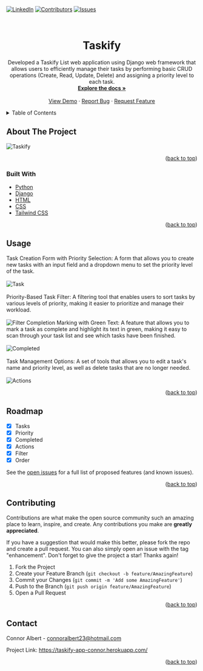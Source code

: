 <div id="top"></div>

[![LinkedIn][linkedin-shield]][linkedin-url]
[![Contributors][contributors-shield]][contributors-url]
[![Issues][issues-shield]][issues-url]




<!-- PROJECT LOGO -->
<br />
<div align="center">
  <a href="https://github.com/ConnorAlbert/Taskify">
   
  </a>

<h1 align="center">Taskify</h1>

  <p align="center">
    Developed a Taskify List web application using Django web framework that allows users to
    efficiently manage their tasks by performing basic CRUD operations (Create, Read, Update,
    Delete) and assigning a priority level to each task.
    <br />
    <a href="https://github.com/ConnorAlbert/Taskify"><strong>Explore the docs »</strong></a>
    <br />
    <br />
    <a href="https://taskify-app-connor.herokuapp.com/">View Demo</a>
    ·
    <a href="https://github.com/ConnorAlbert/Taskify/issues">Report Bug</a>
    ·
    <a href="https://github.com/ConnorAlbert/Taskify/issues">Request Feature</a>
  </p>
</div>



<!-- TABLE OF CONTENTS -->
<details>
  <summary>Table of Contents</summary>
  <ol>
    <li>
      <a href="#about-the-project">About The Project</a>
      <ul>
        <li><a href="#built-with">Built With</a></li>
      </ul>
    </li>
    <li><a href="#usage">Usage</a></li>
    <li><a href="#roadmap">Roadmap</a></li>
    <li><a href="#contributing">Contributing</a></li>
    <li><a href="#contact">Contact</a></li>
  </ol>
</details>



<!-- ABOUT THE PROJECT -->
## About The Project

![Taskify](https://user-images.githubusercontent.com/92011318/220824767-2417bddc-f100-4e10-b27d-f054c17e58ac.png)

<p align="right">(<a href="#top">back to top</a>)</p>



### Built With
* [Python](https://www.python.org/)
* [Django](https://www.djangoproject.com/)
* [HTML](https://devdocs.io/html/)
* [CSS](https://devdocs.io/css/)
* [Tailwind CSS](https://tailwindcss.com/)

<p align="right">(<a href="#top">back to top</a>)</p>

<!-- USAGE EXAMPLES -->
## Usage
Task Creation Form with Priority Selection: A form that allows you to create new tasks with an input field and a dropdown menu to set the priority level of the task.
<br/>
<br/>
![Task](https://user-images.githubusercontent.com/92011318/220826834-4970e65d-b338-4043-be1f-f15d888bd1ad.png)
<br/>
<br/>
Priority-Based Task Filter: A filtering tool that enables users to sort tasks by various levels of priority, making it easier to prioritize and manage their workload.
<br/>
<br/>
![Filter](https://user-images.githubusercontent.com/92011318/220826880-fd7d11e7-76d9-4b04-8f86-04ec84adf6a2.png)
Completion Marking with Green Text: A feature that allows you to mark a task as complete and highlight its text in green, making it easy to scan through your task list and see which tasks have been finished.
<br/>
<br/>
![Completed](https://user-images.githubusercontent.com/92011318/220826895-762b8652-8e9c-4b57-9782-94d4d1b5e0de.png)
<br/>
<br/>
Task Management Options: A set of tools that allows you to edit a task's name and priority level, as well as delete tasks that are no longer needed.
<br/>
<br/>
![Actions](https://user-images.githubusercontent.com/92011318/220827090-d0caa0dc-98a3-47fe-97ec-9462d86e58fb.png)

<p float="left">
  
</p>





<p align="right">(<a href="#top">back to top</a>)</p>



<!-- ROADMAP -->
## Roadmap

* [x] Tasks
* [x] Priority
* [x] Completed
* [x] Actions
* [x] Filter
* [x] Order

See the [open issues](https://github.com/ConnorAlbert/Taskify/issues) for a full list of proposed features (and known issues).

<p align="right">(<a href="#top">back to top</a>)</p>



<!-- CONTRIBUTING -->
## Contributing

Contributions are what make the open source community such an amazing place to learn, inspire, and create. Any contributions you make are **greatly appreciated**.

If you have a suggestion that would make this better, please fork the repo and create a pull request. You can also simply open an issue with the tag "enhancement".
Don't forget to give the project a star! Thanks again!

1. Fork the Project
2. Create your Feature Branch (`git checkout -b feature/AmazingFeature`)
3. Commit your Changes (`git commit -m 'Add some AmazingFeature'`)
4. Push to the Branch (`git push origin feature/AmazingFeature`)
5. Open a Pull Request

<p align="right">(<a href="#top">back to top</a>)</p>


<!-- CONTACT -->
## Contact

Connor Albert - connoralbert23@hotmail.com

Project Link: https://taskify-app-connor.herokuapp.com/

<p align="right">(<a href="#top">back to top</a>)</p>

<!-- MARKDOWN LINKS & IMAGES -->
<!-- https://www.markdownguide.org/basic-syntax/#reference-style-links -->
[contributors-shield]: https://img.shields.io/github/contributors/ConnorAlbert/Taskify?style=for-the-badge
[contributors-url]: https://github.com/ConnorAlbert/Taskify/graphs/contributors
[issues-shield]: https://img.shields.io/github/issues/ConnorAlbert/Taskify?style=for-the-badge
[issues-url]: https://github.com/ConnorAlbert/Taskify/issues
[linkedin-shield]: https://img.shields.io/badge/-LinkedIn-black.svg?style=for-the-badge&logo=linkedin&colorB=555
[linkedin-url]: https://www.linkedin.com/in/connoralbert/
 


